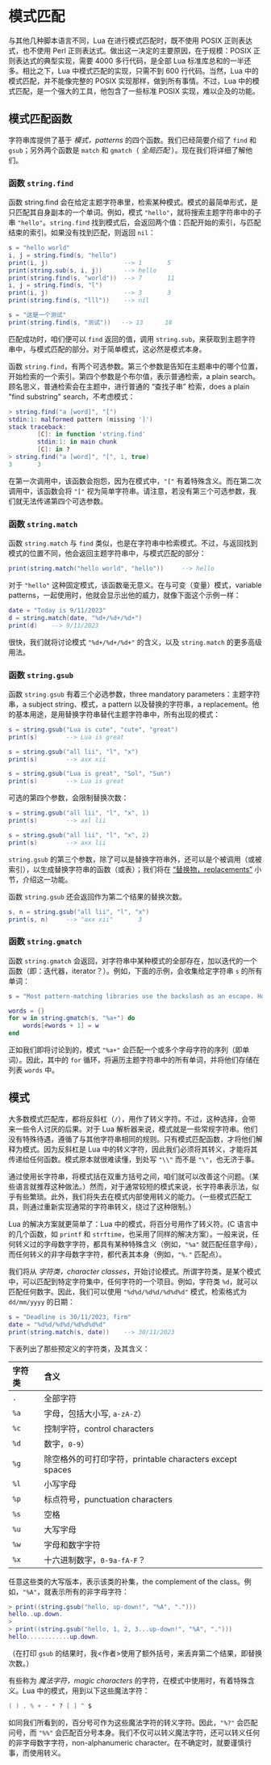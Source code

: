 # 模式匹配

与其他几种脚本语言不同，Lua 在进行模式匹配时，既不使用 POSIX 正则表达式，也不使用 Perl 正则表达式。做出这一决定的主要原因，在于规模：POSIX 正则表达式的典型实现，需要 4000 多行代码，是全部 Lua 标准库总和的一半还多。相比之下，Lua 中模式匹配的实现，只需不到 600 行代码。当然，Lua 中的模式匹配，并不能像完整的 POSIX 实现那样，做到所有事情。不过，Lua 中的模式匹配，是一个强大的工具，他包含了一些标准 POSIX 实现，难以企及的功能。


## 模式匹配函数


字符串库提供了基于 *模式，patterns* 的四个函数。我们已经简要介绍了 `find` 和 `gsub`；另外两个函数是 `match` 和 `gmatch`（ *全局匹配* ）。现在我们将详细了解他们。


### 函数 `string.find`


函数 string.find 会在给定主题字符串里，检索某种模式。模式的最简单形式，是只匹配其自身副本的一个单词。例如，模式 `"hello"`，就将搜索主题字符串中的子串 `"hello"`。`string.find` 找到模式后，会返回两个值：匹配开始的索引，与匹配结束的索引。如果没有找到匹配，则返回 `nil`：


```lua
s = "hello world"
i, j = string.find(s, "hello")
print(i, j)                     --> 1       5
print(string.sub(s, i, j))      --> hello
print(string.find(s, "world"))  --> 7       11
i, j = string.find(s, "l")
print(i, j)                     --> 3       3
print(string.find(s, "lll"))    --> nil

s = "这是一个测试"
print(string.find(s, "测试"))   --> 13      18
```

匹配成功时，咱们便可以 `find` 返回的值，调用 `string.sub`，来获取到主题字符串中，与模式匹配的部分。对于简单模式，这必然是模式本身。


函数 `string.find`，有两个可选参数。第三个参数是告知在主题串中的哪个位置，开始检索的一个索引。第四个参数是个布尔值，表示普通检索，a plain search。顾名思义，普通检索会在主题中，进行普通的 “查找子串” 检索，does a plain "find substring" search，不考虑模式：


```lua
> string.find("a [word]", "[")
stdin:1: malformed pattern (missing ']')
stack traceback:
        [C]: in function 'string.find'
        stdin:1: in main chunk
        [C]: in ?
> string.find("a [word]", "[", 1, true)
3       3
```

在第一次调用中，该函数会抱怨，因为在模式中，`"["` 有着特殊含义。而在第二次调用中，该函数会将 `"["` 视为简单字符串。请注意，若没有第三个可选参数，我们就无法传递第四个可选参数。


### 函数 `string.match`


函数 `string.match` 与 `find` 类似，也是在字符串中检索模式。不过，与返回找到模式的位置不同，他会返回主题字符串中，与模式匹配的部分：


```lua
print(string.match("hello world", "hello"))     --> hello
```

对于 `"hello"` 这种固定模式，该函数毫无意义。在与可变（变量）模式，variable patterns，一起使用时，他就会显示出他的威力，就像下面这个示例一样：


```lua
date = "Today is 9/11/2023"
d = string.match(date, "%d+/%d+/%d+")
print(d)    --> 9/11/2023
```

很快，我们就将讨论模式 `"%d+/%d+/%d+"` 的含义，以及 `string.match` 的更多高级用法。


### 函数 `string.gsub`


函数 `string.gsub` 有着三个必选参数，three mandatory parameters：主题字符串，a subject string、模式，a pattern 以及替换的字符串，a replacement。他的基本用途，是用替换字符串替代主题字符串中，所有出现的模式：


```lua
s = string.gsub("Lua is cute", "cute", "great")
print(s)        --> Lua is great

s = string.gsub("all lii", "l", "x")
print(s)        --> axx xii

s = string.gsub("Lua is great", "Sol", "Sun")
print(s)        --> Lua is great
```


可选的第四个参数，会限制替换次数：

```lua
s = string.gsub("all lii", "l", "x", 1)
print(s)        --> axl lii

s = string.gsub("all lii", "l", "x", 2)
print(s)        --> axx lii
```

`string.gsub` 的第三个参数，除了可以是替换字符串外，还可以是个被调用（或被索引），以生成替换字符串的函数（或表）；我们将在 [“替换物，replacements”](#替换物) 小节，介绍这一功能。

函数 `string.gsub` 还会返回作为第二个结果的替换次数。


```lua
s, n = string.gsub("all lii", "l", "x")
print(s, n)     --> "axx xii"       3
```


### 函数 `string.gmatch`


函数 `string.gmatch` 会返回，对字符串中某种模式的全部存在，加以迭代的一个函数（即：迭代器，iterator？）。例如，下面的示例，会收集给定字符串 `s` 的所有单词：


```lua
s = "Most pattern-matching libraries use the backslash as an escape. However, this choice has some annoying consequences. For the Lua parser, patterns are regular strings."

words = {}
for w in string.gmatch(s, "%a+") do
    words[#words + 1] = w
end
```


正如我们即将讨论到的，模式 `"%a+"` 会匹配一个或多个字母字符的序列（即单词）。因此，其中的 `for` 循环，将遍历主题字符串中的所有单词，并将他们存储在列表 `words` 中。


## 模式

大多数模式匹配库，都将反斜杠（`/`），用作了转义字符。不过，这种选择，会带来一些令人讨厌的后果。对于 Lua 解析器来说，模式就是一些常规字符串。他们没有特殊待遇，遵循了与其他字符串相同的规则。只有模式匹配函数，才将他们解释为模式。因为反斜杠是 Lua 中的转义字符，因此我们必须将其转义，才能将其传递给任何函数。模式原本就很难读懂，到处写 `"\\"` 而不是 `"\"`，也无济于事。


通过使用长字符串，将模式括在双重方括号之间，咱们就可以改善这个问题。（某些语言就推荐这种做法。）然而，对于通常较短的模式来说，长字符串表示法，似乎有些繁琐。此外，我们将失去在模式内部使用转义的能力。（一些模式匹配工具，则通过重新实现通常的字符串转义，绕过了这种限制。）


Lua 的解决方案就更简单了：Lua 中的模式，将百分号用作了转义符。(C 语言中的几个函数，如 `printf` 和 `strftime`，也采用了同样的解决方案）。一般来说，任何转义过的字母数字字符，都具有某种特殊含义（例如，`"%a"` 就匹配任意字母），而任何转义的非字母数字字符，都代表其本身（例如，`"%."` 匹配点）。


我们将从 *字符类，character classes*，开始讨论模式。所谓字符类，是某个模式中，可以匹配到特定字符集中，任何字符的一个项目。例如，字符类 `%d`，就可以匹配任何数字。因此，我们可以使用 `"%d%d/%d%d/%d%d%d"` 模式，检索格式为 `dd/mm/yyyy` 的日期：


```lua
s = "Deadline is 30/11/2023, firm"
date = "%d%d/%d%d/%d%d%d%d"
print(string.match(s, date))    --> 30/11/2023
```

下表列出了那些预定义的字符类，及其含义：


| 字符类 | 含义 |
| :-- | :-- |
| `.` | 全部字符 |
| `%a` | 字母，包括大小写, `a-zA-Z`） |
| `%c` | 控制字符，control characters |
| `%d` | 数字，`0-9`）|
| `%g` | 除空格外的可打印字符，printable characters except spaces |
| `%l` | 小写字母 |
| `%p` | 标点符号，punctuation characters |
| `%s` | 空格 |
| `%u` | 大写字母 |
| `%w` | 字母和数字字符 |
| `%x` | 十六进制数字，`0-9a-fA-F`？ |



任意这些类的大写版本，表示该类的补集，the complement of the class。例如，`"%A"`，就表示所有的非字母字符：


```lua
> print((string.gsub("hello, up-down!", "%A", ".")))
hello..up.down.
>
> print((string.gsub("hello, 1, 2, 3...up-down!", "%A", ".")))
hello............up.down.
```

（在打印 `gsub` 的结果时，我<作者>使用了额外括号，来丢弃第二个结果，即替换次数。）


有些称为 *魔法字符，magic characters* 的字符，在模式中使用时，有着特殊含义。Lua 中的模式，用到以下这些魔法字符：


```lua
( ) . % + - * ? [ ] ^ $
```

如同我们所看到的，百分号可作为这些魔法字符的转义字符。因此，`"%?"` 会匹配问号，而 `"%%"` 会匹配百分号本身。我们不仅可以转义魔法字符，还可以转义任何的非字母数字字符，non-alphanumeric character。在不确定时，就要谨慎行事，而使用转义。




